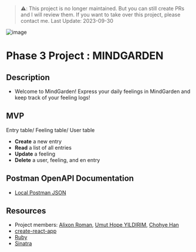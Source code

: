 > ⚠️: This project is no longer maintained. But you can still create PRs and I will review them. If you want to take over this project, please contact me.
> Last Update: 2023-09-30

![image](https://user-images.githubusercontent.com/105943270/194569355-eac6c23f-f84a-4e4b-9fe7-283e51bc2c28.png)

# Phase 3 Project : MINDGARDEN

## Description
- Welcome to MindGarden! Express your daily feelings in MindGarden and keep track of your feeling logs!

## MVP
Entry table/ Feeling table/ User table
- **Create** a new entry
- **Read** a list of all entries
- **Update** a feeling
- **Delete** a user, feeling, and en entry

## Postman OpenAPI Documentation
- [Local Postman JSON](/openapi)

## Resources
- Project members: [Alixon Roman](https://github.com/Alixonroman), [Umut Hope YILDIRIM](https://github.com/umuthopeyildirim), [Chohye Han](https://github.com/choiscafe)
- [create-react-app](https://create-react-app.dev/docs/getting-started)
- [Ruby](https://www.ruby-lang.org/en/documentation/installation/)
- [Sinatra](http://sinatrarb.com/)
